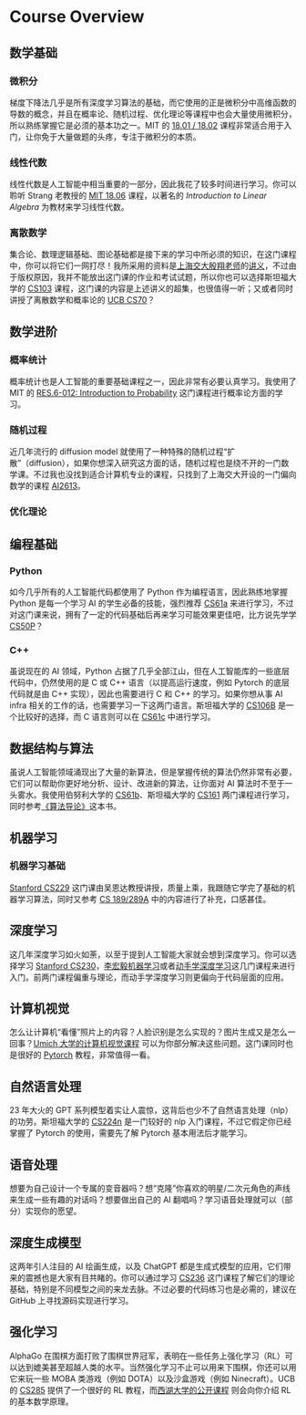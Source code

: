 # Course Overview

## 数学基础

### 微积分

梯度下降法几乎是所有深度学习算法的基础，而它使用的正是微积分中高维函数的导数的概念，并且在概率论、随机过程、优化理论等课程中也会大量使用微积分，所以熟练掌握它是必须的基本功之一。MIT 的 [18.01 / 18.02](../calculus/18.0x.md) 课程非常适合用于入门，让你免于大量做题的头疼，专注于微积分的本质。

### 线性代数

线性代数是人工智能中相当重要的一部分，因此我花了较多时间进行学习。你可以聆听 Strang 老教授的 [MIT 18.06](../linear-algebra/MIT18.06.md) 课程，以著名的 *Introduction to Linear Algebra* 为教材来学习线性代数。

### 离散数学

集合论、数理逻辑基础、图论基础都是接下来的学习中所必须的知识，在这门课程中，你可以将它们一网打尽！我所采用的资料是[上海交大殷翔老师](https://xiangyin.sjtu.edu.cn/index.html)的[讲义](https://xiangyin.sjtu.edu.cn/teaching.html)，不过由于版权原因，我并不能放出这门课的作业和考试试题，所以你也可以选择斯坦福大学的 [CS103](../discrete-math/CS103.md) 课程，这门课的内容是上述讲义的超集，也很值得一听；又或者同时讲授了离散数学和概率论的 [UCB CS70](../discrete-math/CS70.md)？

## 数学进阶

### 概率统计

概率统计也是人工智能的重要基础课程之一，因此非常有必要认真学习。我使用了 MIT 的 [RES.6-012: Introduction to Probability](../probability/RES.6-012.md) 这门课程进行概率论方面的学习。

### 随机过程

近几年流行的 diffusion model 就使用了一种特殊的随机过程“扩散”（diffusion），如果你想深入研究这方面的话，随机过程也是绕不开的一门数学课。不过我也没找到适合计算机专业的课程，只找到了上海交大开设的一门偏向数学的课程 [AI2613](../stochastic-processes/AI2613.md)。

### 优化理论

## 编程基础

### Python

如今几乎所有的人工智能代码都使用了 Python 作为编程语言，因此熟练地掌握 Python 是每一个学习 AI 的学生必备的技能，强烈推荐 [CS61a](../python/CS61a.md) 来进行学习，不过对这门课来说，拥有了一定的代码基础后再来学习可能效果更佳吧，比方说先学学 [CS50P](../python/CS50P.md)？

### C++

虽说现在的 AI 领域，Python 占据了几乎全部江山，但在人工智能库的一些底层代码中，仍然使用的是 C 或 C++ 语言（以提高运行速度，例如 Pytorch 的底层代码就是由 C++ 实现），因此也需要进行 C 和 C++ 的学习。如果你想从事 AI infra 相关的工作的话，也需要学习一下这两门语言。斯坦福大学的 [CS106B](../c++/CS106B.md) 是一个比较好的选择，而 C 语言则可以在 [CS61c](../computer-architecture/CS61c.md) 中进行学习。

## 数据结构与算法

虽说人工智能领域涌现出了大量的新算法，但是掌握传统的算法仍然非常有必要，它们可以帮助你更好地分析、设计、改进新的算法，让你面对 AI 算法时不至于一头雾水。我使用伯努利大学的 [CS61b](../data-structure-and-algorithm/CS61b.md)、斯坦福大学的 [CS161](../data-structure-and-algorithm/CS161.md) 两门课程进行学习，同时参考[《算法导论》](https://book.douban.com/subject/20432061/)这本书。

## 机器学习

### 机器学习基础

[Stanford CS229](../machine-learning/CS229.md) 这门课由吴恩达教授讲授，质量上乘，我跟随它学完了基础的机器学习算法，同时又参考 [CS 189/289A](../machine-learning/CS189.md) 中的内容进行了补充，口感甚佳。

## 深度学习

这几年深度学习如火如荼，以至于提到人工智能大家就会想到深度学习。你可以选择学习 [Stanford CS230](../deep-learning/CS230.md)，[李宏毅机器学习](../deep-learning/李宏毅机器学习.md)或者[动手学深度学习](../deep-learning/dive-into-deep-learning.md)这几门课程来进行入门。前两门课程偏重与理论，而动手学深度学习则更偏向于代码层面的应用。

## 计算机视觉

怎么让计算机“看懂”照片上的内容？人脸识别是怎么实现的？图片生成又是怎么一回事？[Umich 大学的计算机视觉课程](../computer-vision/EECS498.008.md) 可以为你部分解决这些问题。这门课同时也是很好的 [Pytorch](https://pytorch.org/) 教程，非常值得一看。

## 自然语言处理

23 年大火的 GPT 系列模型着实让人震惊，这背后也少不了自然语言处理（nlp）的功劳。斯坦福大学的 [CS224n](../natural-language-processing/CS224n.md) 是一门较好的 nlp 入门课程，不过它假定你已经掌握了 Pytorch 的使用，需要先了解 Pytorch 基本用法后才能学习。

## 语音处理

想要为自己设计一个专属的变音器吗？想“克隆”你喜欢的明星/二次元角色的声线来生成一些有趣的对话吗？想要做出自己的 AI 翻唱吗？学习语音处理就可以（部分）实现你的愿望。

## 深度生成模型

这两年引人注目的 AI 绘画生成，以及 ChatGPT 都是生成式模型的应用，它们带来的震撼也是大家有目共睹的。你可以通过学习 [CS236](../deep-generative-model/CS236.md) 这门课程了解它们的理论基础，特别是不同模型之间的来龙去脉。不过必要的代码练习也是必需的，建议在 GitHub 上寻找源码实现进行学习。

## 强化学习

AlphaGo 在围棋方面打败了围棋世界冠军，表明在一些任务上强化学习（RL）可以达到媲美甚至超越人类的水平。当然强化学习不止可以用来下围棋，你还可以用它来玩一些 MOBA 类游戏（例如 DOTA）以及沙盒游戏（例如 Ninecraft）。UCB 的 [CS285](../reinforcement-learning/CS285.md) 提供了一个很好的 RL 教程，而[西湖大学的公开课程](../reinforcement-learning/mathematical-for-rl.md) 则会向你介绍 RL 的基本数学原理。

